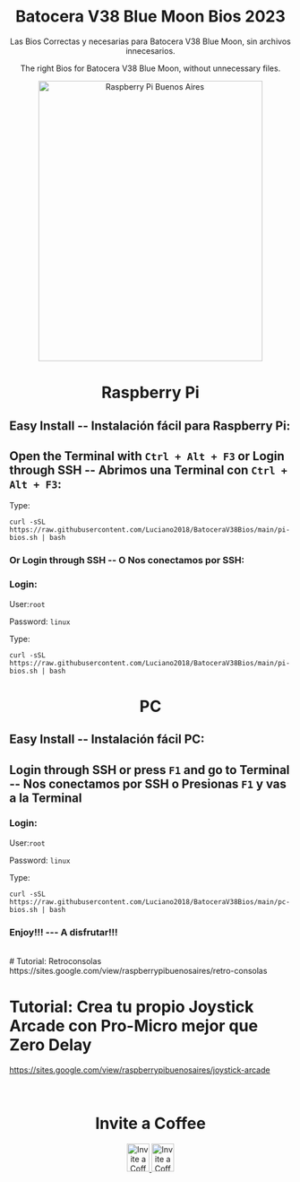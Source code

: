 <h1 align="center"> Batocera V38 Blue Moon Bios 2023</h1>
<p align="center">
Las Bios Correctas y necesarias para Batocera V38 Blue Moon, sin archivos innecesarios.
</p>
<p align="center">
The right Bios for Batocera V38 Blue Moon, without unnecessary files.
</p>
<p align="center">
<img src="https://raw.githubusercontent.com/Luciano2018/RetroPieBios/master/logov3.png" alt="Raspberry Pi Buenos Aires" width="400" height="500">
</p>

<h1 align="center"> Raspberry Pi</h1>

## Easy Install -- Instalación fácil para Raspberry Pi:

## Open the Terminal with `Ctrl + Alt + F3` or Login through SSH -- Abrimos una Terminal con `Ctrl + Alt + F3`:

Type:

```
curl -sSL https://raw.githubusercontent.com/Luciano2018/BatoceraV38Bios/main/pi-bios.sh | bash
```

### Or Login through SSH -- O Nos conectamos por SSH:

### Login:

User:`root`

Password: `linux`

Type:

```
curl -sSL https://raw.githubusercontent.com/Luciano2018/BatoceraV38Bios/main/pi-bios.sh | bash
```

<h1 align="center">PC</h1>

## Easy Install -- Instalación fácil PC:

## Login through SSH or press `F1` and go to Terminal -- Nos conectamos por SSH o Presionas `F1` y vas a la Terminal

### Login:

User:`root`

Password: `linux`

Type:

```
curl -sSL https://raw.githubusercontent.com/Luciano2018/BatoceraV38Bios/main/pc-bios.sh | bash
```
### Enjoy!!! --- A disfrutar!!!

<br>
# Tutorial: Retroconsolas
https://sites.google.com/view/raspberrypibuenosaires/retro-consolas

# Tutorial: Crea tu propio Joystick Arcade con Pro-Micro mejor que Zero Delay
https://sites.google.com/view/raspberrypibuenosaires/joystick-arcade

<br>
<h1 align="center"> Invite a Coffee</h1>
<p align="center">
<a href="https://www.paypal.com/paypalme/RaspberryPiBsAs">
<img src="https://raw.githubusercontent.com/Luciano2018/MiPiTV/master/Paypal_2014_logo.png" alt="Invite a Coffee" width="40" height="50">
</a>
<a href="https://link.mercadopago.com.ar/raspberrypibsas">
<img src="https://raw.githubusercontent.com/Luciano2018/MiPiTV/master/MercadoPago.png" alt="Invite a Coffee" width="40" height="50">
</a>
</p>
